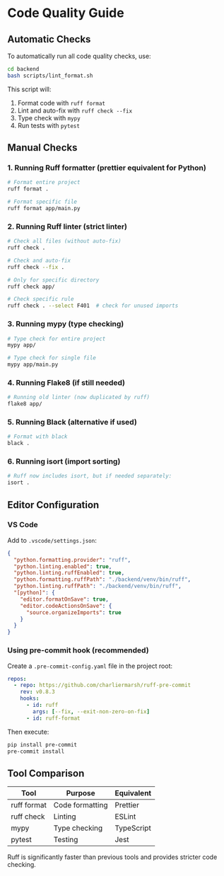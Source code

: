 # Code Quality Guide

## Automatic Checks

To automatically run all code quality checks, use:

```bash
cd backend
bash scripts/lint_format.sh
```

This script will:
1. Format code with `ruff format`
2. Lint and auto-fix with `ruff check --fix`
3. Type check with `mypy`
4. Run tests with `pytest`

## Manual Checks

### 1. Running Ruff formatter (prettier equivalent for Python)
```bash
# Format entire project
ruff format .

# Format specific file
ruff format app/main.py
```

### 2. Running Ruff linter (strict linter)
```bash
# Check all files (without auto-fix)
ruff check .

# Check and auto-fix
ruff check --fix .

# Only for specific directory
ruff check app/

# Check specific rule
ruff check . --select F401  # check for unused imports
```

### 3. Running mypy (type checking)
```bash
# Type check for entire project
mypy app/

# Type check for single file
mypy app/main.py
```

### 4. Running Flake8 (if still needed)
```bash
# Running old linter (now duplicated by ruff)
flake8 app/
```

### 5. Running Black (alternative if used)
```bash
# Format with black
black .
```

### 6. Running isort (import sorting)
```bash
# Ruff now includes isort, but if needed separately:
isort .
```

## Editor Configuration

### VS Code
Add to `.vscode/settings.json`:

```json
{
  "python.formatting.provider": "ruff",
  "python.linting.enabled": true,
  "python.linting.ruffEnabled": true,
  "python.formatting.ruffPath": "./backend/venv/bin/ruff",
  "python.linting.ruffPath": "./backend/venv/bin/ruff",
  "[python]": {
    "editor.formatOnSave": true,
    "editor.codeActionsOnSave": {
      "source.organizeImports": true
    }
  }
}
```

### Using pre-commit hook (recommended)
Create a `.pre-commit-config.yaml` file in the project root:

```yaml
repos:
  - repo: https://github.com/charliermarsh/ruff-pre-commit
    rev: v0.8.3
    hooks:
      - id: ruff
        args: [--fix, --exit-non-zero-on-fix]
      - id: ruff-format
```

Then execute:
```bash
pip install pre-commit
pre-commit install
```

## Tool Comparison

| Tool | Purpose | Equivalent |
|------|---------|------------|
| ruff format | Code formatting | Prettier |
| ruff check | Linting | ESLint |
| mypy | Type checking | TypeScript |
| pytest | Testing | Jest |

Ruff is significantly faster than previous tools and provides stricter code checking.
